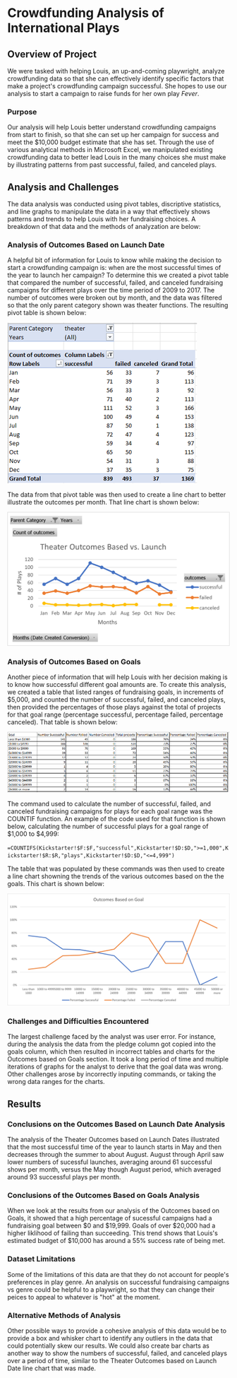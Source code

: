 # Crowdfunding Analysis of International Plays


## Overview of Project
We were tasked with helping Louis, an up-and-coming playwright, analyze crowdfunding data so that she can effectively identify specific factors that make a project's crowdfunding campaign successful.  She hopes to use our analysis to start a campaign to raise funds for her own play *Fever*.  

### Purpose
Our analysis will help Louis better understand crowdfunding campaigns from start to finish, so that she can set up her campaign for success and meet the $10,000 budget estimate that she has set.  Through the use of various analytical methods in Microsoft Excel, we manipulated existing crowdfunding data to better lead Louis in the many choices she must make by illustrating patterns from past successful, failed, and canceled plays. 


## Analysis and Challenges
The data analysis was conducted using pivot tables, discriptive statistics, and line graphs to manipulate the data in a way that effectively shows patterns and trends to help Louis with her fundraising choices.  A breakdown of that data and the methods of analyzation are below:

### Analysis of Outcomes Based on Launch Date
A helpful bit of information for Louis to know while making the decision to start a crowdfunding campaign is: when are the most successful times of the year to launch her campaign?  To determine this we created a pivot table that compared the number of successful, failed, and canceled fundraising campaigns for different plays over the time period of 2009 to 2017.  The number of outcomes were broken out by month, and the data was filtered so that the only parent category shown was theater functions. The resulting pivot table is shown below:

![Outcomes_vs_Launch_Pivot.png](https://github.com/hillmanj1995/kickstarter-analysis/blob/main/Resources/Outcomes_vs_Launch_Pivot.png)

The data from that pivot table was then used to create a line chart to better illustrate the outcomes per month.  That line chart is shown below:

![Theater_Outcomes_vs_Launch.png](https://github.com/hillmanj1995/kickstarter-analysis/blob/main/Resources/Theater_Outcomes_vs_Launch.png)

### Analysis of Outcomes Based on Goals
Another piece of information that will help Louis with her decision making is to know how successful different goal amounts are.  To create this analysis, we created a table that listed ranges of fundraising goals, in increments of $5,000, and counted the number of successful, failed, and canceled plays, then provided the percentages of those plays against the total of projects for that goal range (percentage successful, percentage failed, percentage canceled).  That table is shown below:

![Outcomes vs. Goals Table.png](https://github.com/hillmanj1995/kickstarter-analysis/blob/main/Resources/Outcomes%20vs.%20Goals%20Table.png)

The command used to calculate the number of successful, failed, and canceled fundraising campaigns for plays for each goal range was the COUNTIF function.  An example of the code used for that function is shown below, calculating the number of successful plays for a goal range of $1,000 to $4,999:

`=COUNTIFS(Kickstarter!$F:$F,"successful",Kickstarter!$D:$D,">=1,000",Kickstarter!$R:$R,"plays",Kickstarter!$D:$D,"<=4,999")`

The table that was populated by these commands was then used to create a line chart showning the trends of the various outcomes based on the the goals.  This chart is shown below:

![Outcomes vs. Goals.png](https://github.com/hillmanj1995/kickstarter-analysis/blob/main/Resources/Outcomes%20vs.%20Goals.png)

### Challenges and Difficulties Encountered
The largest challenge faced by the analyst was user error.  For instance, during the analysis the data from the pledge column got copied into the goals column, which then resulted in incorrect tables and charts for the Outcomes based on Goals section.  It took a long period of time and multiple iterations of graphs for the analyst to derive that the goal data was wrong.  Other challenges arose by incorrectly inputing commands, or taking the wrong data ranges for the charts.


## Results

### Conclusions on the Outcomes Based on Launch Date Analysis
The analysis of the Theater Outcomes based on Launch Dates illustrated that the most successful time of the year to launch starts in May and then decreases through the summer to about August.  August through April saw lower numbers of sucessful launches, averaging around 61 successful shows per month, versus the May though August period, which averaged around 93 successful plays per month.

### Conclusions of the Outcomes Based on Goals Analysis
When we look at the results from our analysis of the Outcomes based on Goals, it showed that a high percentage of sucessful campaigns had a fundraising goal between $0 and $19,999.  Goals of over $20,000 had a higher liklihood of failing than succeeding.  This trend shows that Louis's estimated budget of $10,000 has around a 55% success rate of being met. 

### Dataset Limitations
Some of the limitations of this data are that they do not account for people's preferences in play genre.  An analysis on successful fundraising campaigns vs genre could be helpful to a playwright, so that they can change their peices to appeal to whatever is "hot" at the moment.

### Alternative Methods of Analysis
Other possible ways to provide a cohesive analysis of this data would be to provide a box and whisker chart to identify any outliers in the data that could potentially skew our results.  We could also create bar charts as another way to show the numbers of successful, failed, and canceled plays over a period of time, similar to the Theater Outcomes based on Launch Date line chart that was made.  